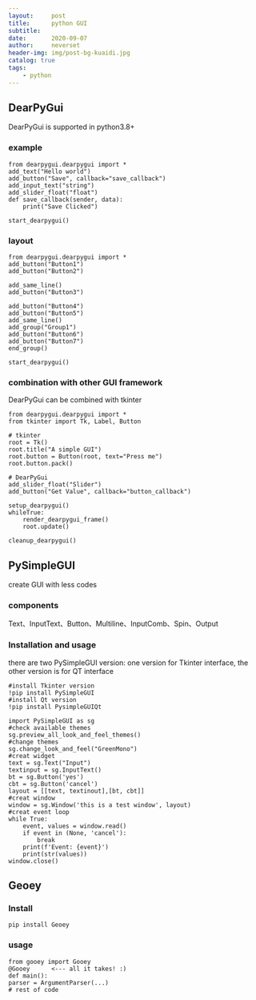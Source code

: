 ```yaml
---
layout:     post
title:      python GUI
subtitle:   
date:       2020-09-07
author:     neverset
header-img: img/post-bg-kuaidi.jpg
catalog: true
tags:
    - python
---
```


## DearPyGui
DearPyGui is supported in python3.8+
### example

    from dearpygui.dearpygui import *
    add_text("Hello world")
    add_button("Save", callback="save_callback")
    add_input_text("string")
    add_slider_float("float")
    def save_callback(sender, data):
        print("Save Clicked")
    
    start_dearpygui()

### layout
  
    from dearpygui.dearpygui import *
    add_button("Button1")
    add_button("Button2")
    
    add_same_line()
    add_button("Button3")
    
    add_button("Button4")
    add_button("Button5")
    add_same_line()
    add_group("Group1")
    add_button("Button6")
    add_button("Button7")
    end_group()
    
    start_dearpygui()
 
 ### combination with other GUI framework
DearPyGui can be combined with tkinter

    from dearpygui.dearpygui import *
    from tkinter import Tk, Label, Button
    
    # tkinter
    root = Tk()
    root.title("A simple GUI")
    root.button = Button(root, text="Press me")
    root.button.pack()
    
    # DearPyGui
    add_slider_float("Slider")
    add_button("Get Value", callback="button_callback")
    
    setup_dearpygui()
    whileTrue:
        render_dearpygui_frame()
        root.update()
    
    cleanup_dearpygui()

## PySimpleGUI
create GUI with less codes

### components

Text、InputText、Button、Multiline、InputComb、Spin、Output

### Installation and usage
there are two PySimpleGUI version: one version for Tkinter interface, the other version is for QT interface
    
    #install Tkinter version
    !pip install PySimpleGUI
    #install Qt version
    !pip install PysimpleGUIQt

    import PySimpleGUI as sg
    #check available themes
    sg.preview_all_look_and_feel_themes()
    #change themes
    sg.change_look_and_feel("GreenMono")
    #creat widget
    text = sg.Text("Input")
    textinput = sg.InputText()
    bt = sg.Button('yes')
    cbt = sg.Button('cancel')
    layout = [[text, textinout],[bt, cbt]]
    #creat window
    window = sg.Window('this is a test window', layout)
    #creat event loop
    while True:
        event, values = window.read()
        if event in (None, 'cancel'):
            break
        print(f'Event: {event}')
        print(str(values)) 
    window.close()

## Geoey

### Install

    pip install Geoey

### usage

    from gooey import Gooey
    @Gooey      <--- all it takes! :)
    def main():
    parser = ArgumentParser(...)
    # rest of code
